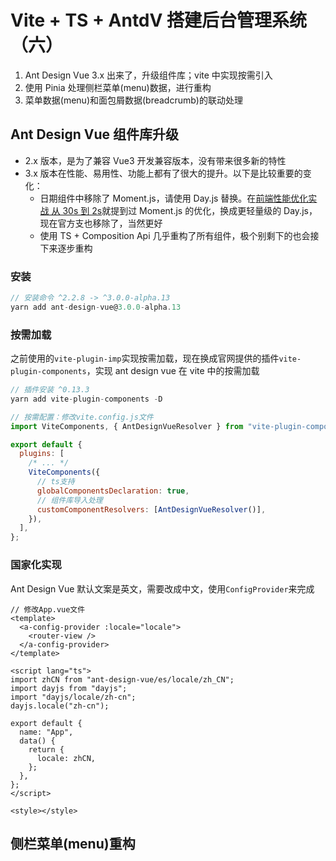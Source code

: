 # Vite + TS + AntdV 搭建后台管理系统（六）

1. Ant Design Vue 3.x 出来了，升级组件库；vite 中实现按需引入
2. 使用 Pinia 处理侧栏菜单(menu)数据，进行重构
3. 菜单数据(menu)和面包屑数据(breadcrumb)的联动处理

## Ant Design Vue 组件库升级

- 2.x 版本，是为了兼容 Vue3 开发兼容版本，没有带来很多新的特性
- 3.x 版本在性能、易用性、功能上都有了很大的提升。以下是比较重要的变化：
  - 日期组件中移除了 Moment.js，请使用 Day.js 替换。在[前端性能优化实战 从 30s 到 2s](https://juejin.cn/post/7008072984858460196#heading-17)就提到过 Moment.js 的优化，换成更轻量级的 Day.js，现在官方支也移除了，当然更好
  - 使用 TS + Composition Api 几乎重构了所有组件，极个别剩下的也会接下来逐步重构

### 安装

```js
// 安装命令 ^2.2.8 -> ^3.0.0-alpha.13
yarn add ant-design-vue@3.0.0-alpha.13
```

### 按需加载

之前使用的`vite-plugin-imp`实现按需加载，现在换成官网提供的插件`vite-plugin-components`，实现 ant design vue 在 vite 中的按需加载

```js
// 插件安装 ^0.13.3
yarn add vite-plugin-components -D

// 按需配置：修改vite.config.js文件
import ViteComponents, { AntDesignVueResolver } from "vite-plugin-components";

export default {
  plugins: [
    /* ... */
    ViteComponents({
      // ts支持
      globalComponentsDeclaration: true,
      // 组件库导入处理
      customComponentResolvers: [AntDesignVueResolver()],
    }),
  ],
};
```

### 国家化实现

Ant Design Vue 默认文案是英文，需要改成中文，使用`ConfigProvider`来完成

```vue
// 修改App.vue文件
<template>
  <a-config-provider :locale="locale">
    <router-view />
  </a-config-provider>
</template>

<script lang="ts">
import zhCN from "ant-design-vue/es/locale/zh_CN";
import dayjs from "dayjs";
import "dayjs/locale/zh-cn";
dayjs.locale("zh-cn");

export default {
  name: "App",
  data() {
    return {
      locale: zhCN,
    };
  },
};
</script>

<style></style>
```

## 侧栏菜单(menu)重构
